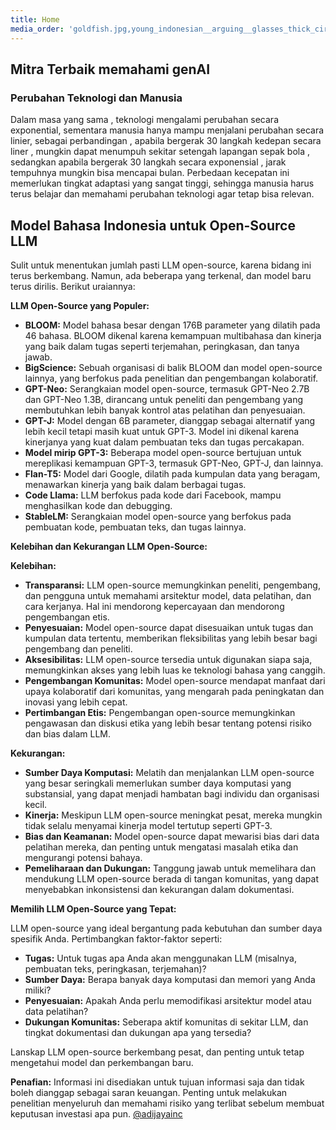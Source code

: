 ```yaml
---
title: Home
media_order: 'goldfish.jpg,young_indonesian__arguing__glasses_thick_circle_frame__long_hair__full_body__face_like_sukarno_seed-0ts-1702221683_idx-0.png'
---
```


## Mitra Terbaik memahami genAI

### Perubahan Teknologi dan Manusia 
Dalam masa yang sama , teknologi mengalami perubahan secara exponential, sementara manusia hanya mampu menjalani perubahan secara linier, sebagai perbandingan , apabila bergerak 30 langkah kedepan secara liner , mungkin dapat menumpuh sekitar setengah lapangan sepak bola , sedangkan apabila bergerak 30 langkah secara exponensial , jarak tempuhnya mungkin bisa mencapai bulan. Perbedaan kecepatan ini  memerlukan tingkat adaptasi yang sangat tinggi, sehingga manusia harus terus belajar dan memahami perubahan teknologi  agar tetap bisa relevan. 

## Model Bahasa Indonesia untuk Open-Source LLM

Sulit untuk menentukan jumlah pasti LLM open-source, karena bidang ini terus berkembang. Namun, ada beberapa yang terkenal, dan model baru terus dirilis. Berikut uraiannya:

**LLM Open-Source yang Populer:**

* **BLOOM:** Model bahasa besar dengan 176B parameter yang dilatih pada 46 bahasa. BLOOM dikenal karena kemampuan multibahasa dan kinerja yang baik dalam tugas seperti terjemahan, peringkasan, dan tanya jawab.
* **BigScience:** Sebuah organisasi di balik BLOOM dan model open-source lainnya, yang berfokus pada penelitian dan pengembangan kolaboratif.
* **GPT-Neo:** Serangkaian model open-source, termasuk GPT-Neo 2.7B dan GPT-Neo 1.3B, dirancang untuk peneliti dan pengembang yang membutuhkan lebih banyak kontrol atas pelatihan dan penyesuaian.
* **GPT-J:** Model dengan 6B parameter, dianggap sebagai alternatif yang lebih kecil tetapi masih kuat untuk GPT-3. Model ini dikenal karena kinerjanya yang kuat dalam pembuatan teks dan tugas percakapan.
* **Model mirip GPT-3:** Beberapa model open-source bertujuan untuk mereplikasi kemampuan GPT-3, termasuk GPT-Neo, GPT-J, dan lainnya.
* **Flan-T5:** Model dari Google, dilatih pada kumpulan data yang beragam, menawarkan kinerja yang baik dalam berbagai tugas.
* **Code Llama:** LLM berfokus pada kode dari Facebook, mampu menghasilkan kode dan debugging.
* **StableLM:** Serangkaian model open-source yang berfokus pada pembuatan kode, pembuatan teks, dan tugas lainnya.

**Kelebihan dan Kekurangan LLM Open-Source:**

**Kelebihan:**

* **Transparansi:** LLM open-source memungkinkan peneliti, pengembang, dan pengguna untuk memahami arsitektur model, data pelatihan, dan cara kerjanya. Hal ini mendorong kepercayaan dan mendorong pengembangan etis.
* **Penyesuaian:** Model open-source dapat disesuaikan untuk tugas dan kumpulan data tertentu, memberikan fleksibilitas yang lebih besar bagi pengembang dan peneliti.
* **Aksesibilitas:** LLM open-source tersedia untuk digunakan siapa saja, memungkinkan akses yang lebih luas ke teknologi bahasa yang canggih.
* **Pengembangan Komunitas:** Model open-source mendapat manfaat dari upaya kolaboratif dari komunitas, yang mengarah pada peningkatan dan inovasi yang lebih cepat.
* **Pertimbangan Etis:** Pengembangan open-source memungkinkan pengawasan dan diskusi etika yang lebih besar tentang potensi risiko dan bias dalam LLM.

**Kekurangan:**

* **Sumber Daya Komputasi:** Melatih dan menjalankan LLM open-source yang besar seringkali memerlukan sumber daya komputasi yang substansial, yang dapat menjadi hambatan bagi individu dan organisasi kecil.
* **Kinerja:** Meskipun LLM open-source meningkat pesat, mereka mungkin tidak selalu menyamai kinerja model tertutup seperti GPT-3.
* **Bias dan Keamanan:** Model open-source dapat mewarisi bias dari data pelatihan mereka, dan penting untuk mengatasi masalah etika dan mengurangi potensi bahaya.
* **Pemeliharaan dan Dukungan:** Tanggung jawab untuk memelihara dan mendukung LLM open-source berada di tangan komunitas, yang dapat menyebabkan inkonsistensi dan kekurangan dalam dokumentasi.

**Memilih LLM Open-Source yang Tepat:**

LLM open-source yang ideal bergantung pada kebutuhan dan sumber daya spesifik Anda. Pertimbangkan faktor-faktor seperti:

* **Tugas:** Untuk tugas apa Anda akan menggunakan LLM (misalnya, pembuatan teks, peringkasan, terjemahan)?
* **Sumber Daya:** Berapa banyak daya komputasi dan memori yang Anda miliki?
* **Penyesuaian:** Apakah Anda perlu memodifikasi arsitektur model atau data pelatihan?
* **Dukungan Komunitas:** Seberapa aktif komunitas di sekitar LLM, dan tingkat dokumentasi dan dukungan apa yang tersedia?

Lanskap LLM open-source berkembang pesat, dan penting untuk tetap mengetahui model dan perkembangan baru.

**Penafian:** Informasi ini disediakan untuk tujuan informasi saja dan tidak boleh dianggap sebagai saran keuangan. Penting untuk melakukan penelitian menyeluruh dan memahami risiko yang terlibat sebelum membuat keputusan investasi apa pun.
[@adijayainc
](https://x.com/adijayainc)